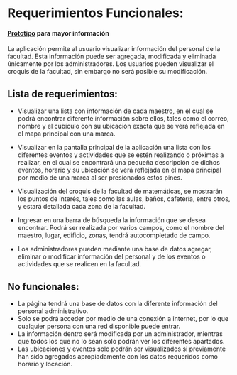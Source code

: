 # Requerimientos Funcionales:
 #### [Prototipo](https://www.figma.com/proto/53Esj8R5f7GGK57IqEFovv/Proyecto-POO?node-id=32%3A50&scaling=scale-down-width) para mayor información

La aplicación permite al usuario visualizar información del personal de la facultad. Esta información puede ser agregada, modificada y eliminada  únicamente por los administradores. Los usuarios pueden visualizar el croquis de la facultad, sin embargo no será posible su modificación.

## Lista de requerimientos: 

*    Visualizar una lista con información de cada maestro, en el cual se podrá encontrar diferente información sobre ellos, tales como el correo, nombre y el cubículo con su ubicación exacta que se verá reflejada en el mapa principal con una marca.

*    Visualizar en la pantalla principal de la aplicación una lista con los diferentes eventos y actividades que se estén realizando o próximas a realizar, en el cual se encontrará una pequeña descripción de dichos eventos, horario y su ubicación se verá reflejada en el mapa principal por medio de una marca al ser presionados estos pines.

*    Visualización del croquis de la facultad de matemáticas, se mostrarán los puntos de interés, tales como las aulas, baños, cafetería, entre otros, y estará detallada cada zona de la facultad.

*    Ingresar en una barra de búsqueda la información que se desea encontrar. Podrá ser realizada por varios campos, como el nombre del maestro, lugar, edificio, zonas, tendrá autocompletado de campo.

*    Los administradores pueden mediante una base de datos agregar, eliminar o modificar información del personal y de los eventos o actividades que se realicen en la facultad.



## No funcionales:

*    La página tendrá una base de datos con la diferente información del personal administrativo.
*    Solo se podrá acceder por medio de una conexión a internet, por lo que cualquier persona con una red disponible puede entrar.
*    La información dentro será modificada por un administrador, mientras que todos los que no lo sean solo podrán ver los diferentes apartados.
*    Las ubicaciones y eventos solo podrán ser visualizados si previamente han sido agregados apropiadamente con los datos requeridos como horario y locación. 

